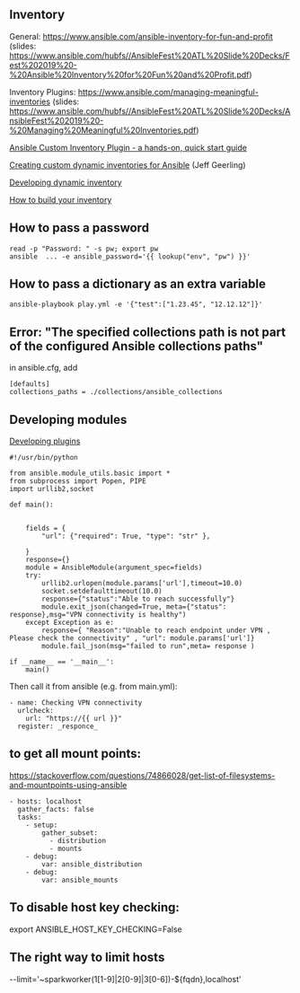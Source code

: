 ## Inventory
General: https://www.ansible.com/ansible-inventory-for-fun-and-profit (slides: https://www.ansible.com/hubfs//AnsibleFest%20ATL%20Slide%20Decks/Fest%202019%20-%20Ansible%20Inventory%20for%20Fun%20and%20Profit.pdf)

Inventory Plugins: https://www.ansible.com/managing-meaningful-inventories (slides: https://www.ansible.com/hubfs//AnsibleFest%20ATL%20Slide%20Decks/AnsibleFest%202019%20-%20Managing%20Meaningful%20Inventories.pdf)

[Ansible Custom Inventory Plugin - a hands-on, quick start guide](https://termlen0.github.io/2019/11/16/observations/)

[Creating custom dynamic inventories for Ansible](https://www.jeffgeerling.com/blog/creating-custom-dynamic-inventories-ansible) (Jeff Geerling)

[Developing dynamic inventory](http://people.cs.uchicago.edu/~kauffman/brocade/icx/ansible_modules/dev_guide/developing_inventory.html)

[How to build your inventory](https://docs.ansible.com/ansible/latest/user_guide/intro_inventory.html#how-variables-are-merged)

## How to pass a password
```
read -p "Password: " -s pw; export pw
ansible  ... -e ansible_password='{{ lookup("env", "pw") }}'
```

## How to pass a dictionary as an extra variable
```
ansible-playbook play.yml -e '{"test":["1.23.45", "12.12.12"]}'
```

## Error: "The specified collections path is not part of the configured Ansible collections paths" 
in ansible.cfg, add 
```
[defaults]
collections_paths = ./collections/ansible_collections
```

## Developing modules

[Developing plugins](https://docs.ansible.com/ansible/latest/dev_guide/developing_plugins.html#inventory-plugins)

```
#!/usr/bin/python
 
from ansible.module_utils.basic import *
from subprocess import Popen, PIPE
import urllib2,socket
 
def main():
 
 
    fields = {
        "url": {"required": True, "type": "str" },
 
    }
    response={}
    module = AnsibleModule(argument_spec=fields)
    try:
        urllib2.urlopen(module.params['url'],timeout=10.0)
        socket.setdefaulttimeout(10.0)
        response={"status":"Able to reach successfully"}
        module.exit_json(changed=True, meta={"status": response},msg="VPN connectivity is healthy")
    except Exception as e:
        response={ "Reason":"Unable to reach endpoint under VPN , Please check the connectivity" , "url": module.params['url']}
        module.fail_json(msg="failed to run",meta= response ) 
 
if __name__ == '__main__':
    main()

```

Then call it from ansible (e.g. from main.yml):
```
- name: Checking VPN connectivity
  urlcheck:
    url: "https://{{ url }}"
  register: _responce_
```

## to get all mount points:

https://stackoverflow.com/questions/74866028/get-list-of-filesystems-and-mountpoints-using-ansible 

```
- hosts: localhost
  gather_facts: false
  tasks:
    - setup:
        gather_subset:
          - distribution
          - mounts
    - debug:
        var: ansible_distribution
    - debug:
        var: ansible_mounts
```

## To disable host key checking:
export ANSIBLE_HOST_KEY_CHECKING=False

## The right way to limit hosts

--limit='~sparkworker(1[1-9]|2[0-9]|3[0-6])-${fqdn},localhost'
